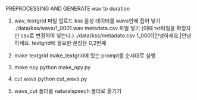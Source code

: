 PREPROCESSING AND GENERATE wav to duration

1. wav, textgrid 파일 업로드
kss 음성 데이터를 wavs안에 집어 넣기
./data/kss/wavs/1_0001.wav
metadata.csv 파일 넣기 (이때 txt파일을 확장자만 csv로 변경하여 넣는다.)
./data/kss/metadata.csv
1_0001|안녕하세요.|안녕하세요.
textgrid에 필요한 문장은 0,2번째

1. make textgrid
make_textgrid에 있는 prompt를 순서대로 실행

2. make npy
python make_npy.py

3. cut wavs
python cut_wavs.py

4. wavs_cut 폴더를 naturalspeech 폴더로 옮기기
